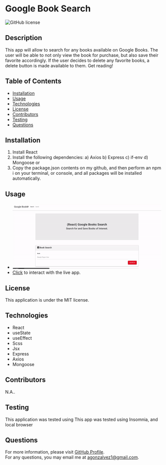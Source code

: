 # Google Book Search
![GitHub license](https://img.shields.io/badge/license-MIT-blue.svg)  
## Description
This app will allow to search for any books available on Google Books. The user will be able to not only view the book for purchase, but also save their favorite accordingly. If the user decides to delete any favorite books, a delete button is made available to them. Get reading!
## Table of Contents 
- [Installation](#installation)
- [Usage](#usage)
- [Technologies](#technologies)
- [License](#license)
- [Contributors](#contributors)
- [Testing](#test)
- [Questions](#questions)
## Installation
1) Install React 
2) Install the following dependencies: 
    a) Axios 
    b) Express 
    c) if-env 
    d) Mongoose or 
3) Copy the package.json contents on my github, and then perform an npm i on your terminal, or console, and all packages will be installed automatically.
## Usage
- ![image](assets/ezgif.com-gif-maker.gif) 
- [Click](https://mysterious-meadow-63767.herokuapp.com/) to interact with the live app. 
## License
This application is under the MIT license.  
## Technologies
- React
- useState
- useEffect
- Scss
- Jsx
- Express
- Axios
- Mongoose
## Contributors
N.A..
## Testing
This application was tested using This app was tested using Insomnia, and local browser
## Questions
For more information, please visit [GitHub Profile](https://github.com/agonzalvez/).  
For any questions, you may email me at agonzalvez1@gmail.com.